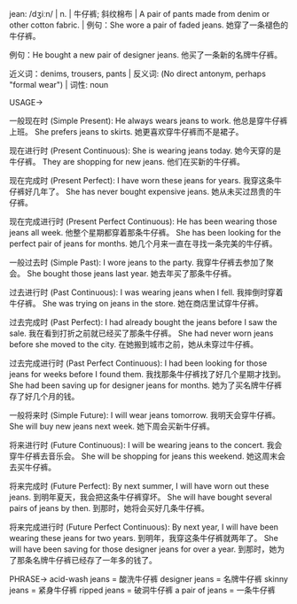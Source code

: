 jean: /dʒiːn/ | n. | 牛仔裤; 斜纹棉布 | A pair of pants made from denim or other cotton fabric. |  例句：She wore a pair of faded jeans. 她穿了一条褪色的牛仔裤。

例句：He bought a new pair of designer jeans. 他买了一条新的名牌牛仔裤。

近义词：denims, trousers, pants | 反义词:  (No direct antonym, perhaps "formal wear") | 词性: noun


USAGE->

一般现在时 (Simple Present):
He always wears jeans to work.  他总是穿牛仔裤上班。
She prefers jeans to skirts. 她更喜欢穿牛仔裤而不是裙子。

现在进行时 (Present Continuous):
She is wearing jeans today. 她今天穿的是牛仔裤。
They are shopping for new jeans. 他们在买新的牛仔裤。

现在完成时 (Present Perfect):
I have worn these jeans for years.  我穿这条牛仔裤好几年了。
She has never bought expensive jeans. 她从未买过昂贵的牛仔裤。

现在完成进行时 (Present Perfect Continuous):
He has been wearing those jeans all week. 他整个星期都穿着那条牛仔裤。
She has been looking for the perfect pair of jeans for months. 她几个月来一直在寻找一条完美的牛仔裤。

一般过去时 (Simple Past):
I wore jeans to the party. 我穿牛仔裤去参加了聚会。
She bought those jeans last year. 她去年买了那条牛仔裤。

过去进行时 (Past Continuous):
I was wearing jeans when I fell. 我摔倒时穿着牛仔裤。
She was trying on jeans in the store. 她在商店里试穿牛仔裤。

过去完成时 (Past Perfect):
I had already bought the jeans before I saw the sale. 我在看到打折之前就已经买了那条牛仔裤。
She had never worn jeans before she moved to the city.  在她搬到城市之前，她从未穿过牛仔裤。

过去完成进行时 (Past Perfect Continuous):
I had been looking for those jeans for weeks before I found them.  我找那条牛仔裤找了好几个星期才找到。
She had been saving up for designer jeans for months. 她为了买名牌牛仔裤存了好几个月的钱。

一般将来时 (Simple Future):
I will wear jeans tomorrow. 我明天会穿牛仔裤。
She will buy new jeans next week. 她下周会买新牛仔裤。

将来进行时 (Future Continuous):
I will be wearing jeans to the concert. 我会穿牛仔裤去音乐会。
She will be shopping for jeans this weekend. 她这周末会去买牛仔裤。

将来完成时 (Future Perfect):
By next summer, I will have worn out these jeans. 到明年夏天，我会把这条牛仔裤穿坏。
She will have bought several pairs of jeans by then. 到那时，她将会买好几条牛仔裤。

将来完成进行时 (Future Perfect Continuous):
By next year, I will have been wearing these jeans for two years. 到明年，我穿这条牛仔裤就两年了。
She will have been saving for those designer jeans for over a year.  到那时，她为了那条名牌牛仔裤已经存了一年多的钱了。


PHRASE->
acid-wash jeans = 酸洗牛仔裤
designer jeans = 名牌牛仔裤
skinny jeans = 紧身牛仔裤
ripped jeans = 破洞牛仔裤
a pair of jeans = 一条牛仔裤

